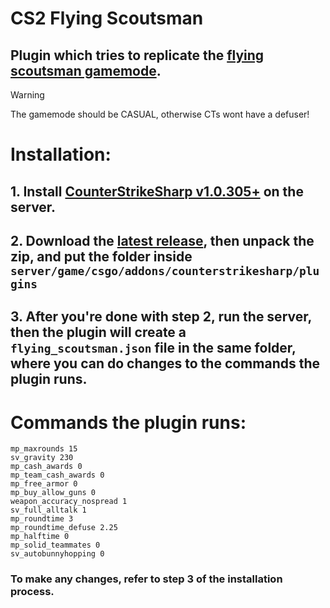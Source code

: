 # **CS2  Flying Scoutsman**

## Plugin which tries to replicate the [flying scoutsman gamemode](https://counterstrike.fandom.com/wiki/Flying_Scoutsman).

> [!WARNING]
> The gamemode should be CASUAL, otherwise CTs wont have a defuser!

# Installation:
## 1. Install [CounterStrikeSharp v1.0.305+](https://github.com/roflmuffin/CounterStrikeSharp) on the server.
## 2. Download the [latest release](https://github.com/ProGamerXDP/CS2FlyingScoutsman/releases), then unpack the zip, and put the folder inside `server/game/csgo/addons/counterstrikesharp/plugins`
## 3. After you're done with step 2, run the server, then the plugin will create a `flying_scoutsman.json` file in the same folder, where you can do changes to the commands the plugin runs.

# Commands the plugin runs:
```
mp_maxrounds 15
sv_gravity 230
mp_cash_awards 0
mp_team_cash_awards 0
mp_free_armor 0
mp_buy_allow_guns 0
weapon_accuracy_nospread 1
sv_full_alltalk 1
mp_roundtime 3
mp_roundtime_defuse 2.25
mp_halftime 0
mp_solid_teammates 0
sv_autobunnyhopping 0
```
### To make any changes, refer to step 3 of the installation process.
